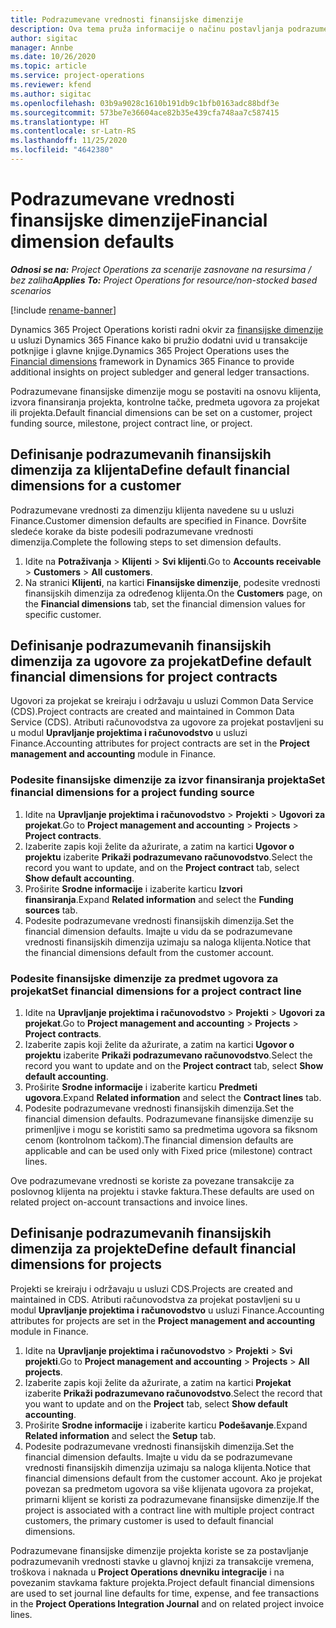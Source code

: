 ```yaml
---
title: Podrazumevane vrednosti finansijske dimenzije
description: Ova tema pruža informacije o načinu postavljanja podrazumevanih vrednosti finansijskih dimenzija.
author: sigitac
manager: Annbe
ms.date: 10/26/2020
ms.topic: article
ms.service: project-operations
ms.reviewer: kfend
ms.author: sigitac
ms.openlocfilehash: 03b9a9028c1610b191db9c1bfb0163adc88bdf3e
ms.sourcegitcommit: 573be7e36604ace82b35e439cfa748aa7c587415
ms.translationtype: HT
ms.contentlocale: sr-Latn-RS
ms.lasthandoff: 11/25/2020
ms.locfileid: "4642380"
---
```

# <a name="financial-dimension-defaults"></a><span data-ttu-id="fbb78-103">Podrazumevane vrednosti finansijske dimenzije</span><span class="sxs-lookup"><span data-stu-id="fbb78-103">Financial dimension defaults</span></span>

<span data-ttu-id="fbb78-104">_**Odnosi se na:** Project Operations za scenarije zasnovane na resursima / bez zaliha_</span><span class="sxs-lookup"><span data-stu-id="fbb78-104">_**Applies To:** Project Operations for resource/non-stocked based scenarios_</span></span>

[!include [rename-banner](~/includes/cc-data-platform-banner.md)]

<span data-ttu-id="fbb78-105">Dynamics 365 Project Operations koristi radni okvir za [finansijske dimenzije](https://docs.microsoft.com/dynamics365/finance/general-ledger/financial-dimensions) u usluzi Dynamics 365 Finance kako bi pružio dodatni uvid u transakcije potknjige i glavne knjige.</span><span class="sxs-lookup"><span data-stu-id="fbb78-105">Dynamics 365 Project Operations uses the [Financial dimensions](https://docs.microsoft.com/dynamics365/finance/general-ledger/financial-dimensions) framework in Dynamics 365 Finance to provide additional insights on project subledger and general ledger transactions.</span></span>

<span data-ttu-id="fbb78-106">Podrazumevane finansijske dimenzije mogu se postaviti na osnovu klijenta, izvora finansiranja projekta, kontrolne tačke, predmeta ugovora za projekat ili projekta.</span><span class="sxs-lookup"><span data-stu-id="fbb78-106">Default financial dimensions can be set on a customer, project funding source, milestone, project contract line, or project.</span></span>

## <a name="define-default-financial-dimensions-for-a-customer"></a><span data-ttu-id="fbb78-107">Definisanje podrazumevanih finansijskih dimenzija za klijenta</span><span class="sxs-lookup"><span data-stu-id="fbb78-107">Define default financial dimensions for a customer</span></span>

<span data-ttu-id="fbb78-108">Podrazumevane vrednosti za dimenziju klijenta navedene su u usluzi Finance.</span><span class="sxs-lookup"><span data-stu-id="fbb78-108">Customer dimension defaults are specified in Finance.</span></span> <span data-ttu-id="fbb78-109">Dovršite sledeće korake da biste podesili podrazumevane vrednosti dimenzija.</span><span class="sxs-lookup"><span data-stu-id="fbb78-109">Complete the following steps to set dimension defaults.</span></span>

1. <span data-ttu-id="fbb78-110">Idite na **Potraživanja** > **Klijenti** > **Svi klijenti**.</span><span class="sxs-lookup"><span data-stu-id="fbb78-110">Go to **Accounts receivable** > **Customers** > **All customers**.</span></span>
2. <span data-ttu-id="fbb78-111">Na stranici **Klijenti**, na kartici **Finansijske dimenzije**, podesite vrednosti finansijskih dimenzija za određenog klijenta.</span><span class="sxs-lookup"><span data-stu-id="fbb78-111">On the **Customers** page, on the **Financial dimensions** tab, set the financial dimension values for specific customer.</span></span>

## <a name="define-default-financial-dimensions-for-project-contracts"></a><span data-ttu-id="fbb78-112">Definisanje podrazumevanih finansijskih dimenzija za ugovore za projekat</span><span class="sxs-lookup"><span data-stu-id="fbb78-112">Define default financial dimensions for project contracts</span></span>

<span data-ttu-id="fbb78-113">Ugovori za projekat se kreiraju i održavaju u usluzi Common Data Service (CDS).</span><span class="sxs-lookup"><span data-stu-id="fbb78-113">Project contracts are created and maintained in Common Data Service (CDS).</span></span> <span data-ttu-id="fbb78-114">Atributi računovodstva za ugovore za projekat postavljeni su u modul **Upravljanje projektima i računovodstvo** u usluzi Finance.</span><span class="sxs-lookup"><span data-stu-id="fbb78-114">Accounting attributes for project contracts are set in the **Project management and accounting** module in Finance.</span></span>

### <a name="set-financial-dimensions-for-a-project-funding-source"></a><span data-ttu-id="fbb78-115">Podesite finansijske dimenzije za izvor finansiranja projekta</span><span class="sxs-lookup"><span data-stu-id="fbb78-115">Set financial dimensions for a project funding source</span></span>

1. <span data-ttu-id="fbb78-116">Idite na **Upravljanje projektima i računovodstvo** > **Projekti** > **Ugovori za projekat**.</span><span class="sxs-lookup"><span data-stu-id="fbb78-116">Go to **Project management and accounting** > **Projects** > **Project contracts**.</span></span>
2. <span data-ttu-id="fbb78-117">Izaberite zapis koji želite da ažurirate, a zatim na kartici **Ugovor o projektu** izaberite **Prikaži podrazumevano računovodstvo**.</span><span class="sxs-lookup"><span data-stu-id="fbb78-117">Select the record you want to update, and on the **Project contract** tab, select **Show default accounting**.</span></span>
3. <span data-ttu-id="fbb78-118">Proširite **Srodne informacije** i izaberite karticu **Izvori finansiranja**.</span><span class="sxs-lookup"><span data-stu-id="fbb78-118">Expand **Related information** and select the **Funding sources** tab.</span></span>
4. <span data-ttu-id="fbb78-119">Podesite podrazumevane vrednosti finansijskih dimenzija.</span><span class="sxs-lookup"><span data-stu-id="fbb78-119">Set the financial dimension defaults.</span></span> <span data-ttu-id="fbb78-120">Imajte u vidu da se podrazumevane vrednosti finansijskih dimenzija uzimaju sa naloga klijenta.</span><span class="sxs-lookup"><span data-stu-id="fbb78-120">Notice that the financial dimensions default from the customer account.</span></span>

### <a name="set-financial-dimensions-for-a-project-contract-line"></a><span data-ttu-id="fbb78-121">Podesite finansijske dimenzije za predmet ugovora za projekat</span><span class="sxs-lookup"><span data-stu-id="fbb78-121">Set financial dimensions for a project contract line</span></span>

1. <span data-ttu-id="fbb78-122">Idite na **Upravljanje projektima i računovodstvo** > **Projekti** > **Ugovori za projekat**.</span><span class="sxs-lookup"><span data-stu-id="fbb78-122">Go to **Project management and accounting** > **Projects** > **Project contracts**.</span></span>
2. <span data-ttu-id="fbb78-123">Izaberite zapis koji želite da ažurirate, a zatim na kartici **Ugovor o projektu** izaberite **Prikaži podrazumevano računovodstvo**.</span><span class="sxs-lookup"><span data-stu-id="fbb78-123">Select the record you want to update and on the **Project contract** tab, select **Show default accounting**.</span></span>
3. <span data-ttu-id="fbb78-124">Proširite **Srodne informacije** i izaberite karticu **Predmeti ugovora**.</span><span class="sxs-lookup"><span data-stu-id="fbb78-124">Expand **Related information** and select the **Contract lines** tab.</span></span>
4. <span data-ttu-id="fbb78-125">Podesite podrazumevane vrednosti finansijskih dimenzija.</span><span class="sxs-lookup"><span data-stu-id="fbb78-125">Set the financial dimension defaults.</span></span> <span data-ttu-id="fbb78-126">Podrazumevane finansijske dimenzije su primenljive i mogu se koristiti samo sa predmetima ugovora sa fiksnom cenom (kontrolnom tačkom).</span><span class="sxs-lookup"><span data-stu-id="fbb78-126">The financial dimension defaults are applicable and can be used only with Fixed price (milestone) contract lines.</span></span>

<span data-ttu-id="fbb78-127">Ove podrazumevane vrednosti se koriste za povezane transakcije za poslovnog klijenta na projektu i stavke faktura.</span><span class="sxs-lookup"><span data-stu-id="fbb78-127">These defaults are used on related project on-account transactions and invoice lines.</span></span>

## <a name="define-default-financial-dimensions-for-projects"></a><span data-ttu-id="fbb78-128">Definisanje podrazumevanih finansijskih dimenzija za projekte</span><span class="sxs-lookup"><span data-stu-id="fbb78-128">Define default financial dimensions for projects</span></span>

<span data-ttu-id="fbb78-129">Projekti se kreiraju i održavaju u usluzi CDS.</span><span class="sxs-lookup"><span data-stu-id="fbb78-129">Projects are created and maintained in CDS.</span></span> <span data-ttu-id="fbb78-130">Atributi računovodstva za projekat postavljeni su u modul **Upravljanje projektima i računovodstvo** u usluzi Finance.</span><span class="sxs-lookup"><span data-stu-id="fbb78-130">Accounting attributes for projects are set in the **Project management and accounting** module in Finance.</span></span>

1. <span data-ttu-id="fbb78-131">Idite na **Upravljanje projektima i računovodstvo** > **Projekti** > **Svi projekti**.</span><span class="sxs-lookup"><span data-stu-id="fbb78-131">Go to **Project management and accounting** > **Projects** > **All projects**.</span></span>
2. <span data-ttu-id="fbb78-132">Izaberite zapis koji želite da ažurirate, a zatim na kartici **Projekat** izaberite **Prikaži podrazumevano računovodstvo**.</span><span class="sxs-lookup"><span data-stu-id="fbb78-132">Select the record that you want to update and on the **Project** tab, select **Show default accounting**.</span></span>
3. <span data-ttu-id="fbb78-133">Proširite **Srodne informacije** i izaberite karticu **Podešavanje**.</span><span class="sxs-lookup"><span data-stu-id="fbb78-133">Expand **Related information** and select the **Setup** tab.</span></span>
4. <span data-ttu-id="fbb78-134">Podesite podrazumevane vrednosti finansijskih dimenzija.</span><span class="sxs-lookup"><span data-stu-id="fbb78-134">Set the financial dimension defaults.</span></span> <span data-ttu-id="fbb78-135">Imajte u vidu da se podrazumevane vrednosti finansijskih dimenzija uzimaju sa naloga klijenta.</span><span class="sxs-lookup"><span data-stu-id="fbb78-135">Notice that financial dimensions default from the customer account.</span></span> <span data-ttu-id="fbb78-136">Ako je projekat povezan sa predmetom ugovora sa više klijenata ugovora za projekat, primarni klijent se koristi za podrazumevane finansijske dimenzije.</span><span class="sxs-lookup"><span data-stu-id="fbb78-136">If the project is associated with a contract line with multiple project contract customers, the primary customer is used to default financial dimensions.</span></span>

<span data-ttu-id="fbb78-137">Podrazumevane finansijske dimenzije projekta koriste se za postavljanje podrazumevanih vrednosti stavke u glavnoj knjizi za transakcije vremena, troškova i naknada u **Project Operations dnevniku integracije** i na povezanim stavkama fakture projekta.</span><span class="sxs-lookup"><span data-stu-id="fbb78-137">Project default financial dimensions are used to set journal line defaults for time, expense, and fee transactions in the **Project Operations Integration Journal** and on related project invoice lines.</span></span>
